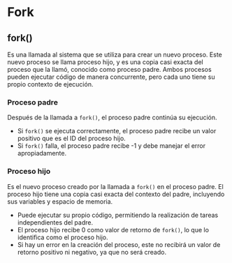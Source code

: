# Fork

## fork()
Es una llamada al sistema que se utiliza para crear un nuevo proceso. Este nuevo proceso se llama proceso hijo, y es una copia casi exacta del proceso que la llamó, conocido como proceso padre.
Ambos procesos pueden ejecutar código de manera concurrente, pero cada uno tiene su propio contexto de ejecución.

### Proceso padre
Después de la llamada a `fork()`, el proceso padre continúa su ejecución.
  - Si `fork()` se ejecuta correctamente, el proceso padre recibe un valor positivo que es el ID del proceso hijo.
  - Si `fork()` falla, el proceso padre recibe -1 y debe manejar el error apropiadamente.

### Proceso hijo
Es el nuevo proceso creado por la llamada a `fork()` en el proceso padre.
El proceso hijo tiene una copia casi exacta del contexto del padre, incluyendo sus variables y espacio de memoria.
  - Puede ejecutar su propio código, permitiendo la realización de tareas independientes del padre.
  - El proceso hijo recibe 0 como valor de retorno de `fork()`, lo que lo identifica como el proceso hijo.
  - Si hay un error en la creación del proceso, este no recibirá un valor de retorno positivo ni negativo, ya que no será creado.
